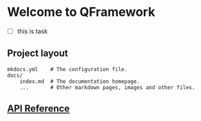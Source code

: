 # Welcome to QFramework

-[ ] this is task


## Project layout

    mkdocs.yml    # The configuration file.
    docs/
        index.md  # The documentation homepage.
        ...       # Other markdown pages, images and other files.


## [API Reference](https://liangxiegame.github.io/QFramework/html/index.html)
